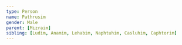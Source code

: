 ```yaml
---
type: Person
name: Pathrusim
gender: Male
parent: [Mizraim]
sibling: [Ludim, Anamim, Lehabim, Naphtuhim, Casluhim, Caphtorim]
---
```

